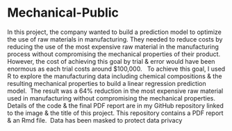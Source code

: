 # Mechanical-Public

In this project, the company wanted to build a prediction model to optimize the use of raw materials in manufacturing. They needed to reduce costs by reducing the use of the most expensive raw material in the manufacturing process without compromising the mechanical properties of their product. However, the cost of achieving this goal by trial & error would have been enormous as each trial costs around $100,000. 
​
To achieve this goal, I used R to explore the manufacturing data including chemical compositions & the resulting mechanical properties to build a linear regression prediction model.
​
The result was a 64% reduction in the most expensive raw material used in manufacturing without compromising the mechanical properties. 
​
Details of the code & the final PDF report are in my GitHub repository linked to the image & the title of this project. This repository contains a PDF report & an Rmd file.
​
Data has been masked to protect data privacy
